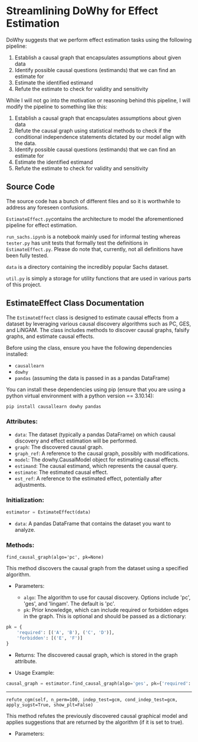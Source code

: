 # Streamlining DoWhy for Effect Estimation

DoWhy suggests that we perform effect estimation tasks using the following pipeline:

1. Establish a causal graph that encapsulates assumptions about given data
2. Identify possible causal questions (estimands) that we can find an estimate for
3. Estimate the identified estimand
4. Refute the estimate to check for validity and sensitivity

While I will not go into the motivation or reasoning behind this pipeline, I will modify the pipeline to something like this:

1. Establish a causal graph that encapsulates assumptions about given data
2. Refute the causal graph using statistical methods to check if the conditional independence statements dictated by our model align with the data.
3. Identify possible causal questions (estimands) that we can find an estimate for
4. Estimate the identified estimand
5. Refute the estimate to check for validity and sensitivity


## Source Code

The source code has a bunch of different files and so it is worthwhile to address any foreseen confusions. 

`EstimateEffect.py`contains the architecture to model the aforementioned pipeline for effect estimation.

`run_sachs.ipynb` is a notebook mainly used for informal testing whereas `tester.py` has unit tests that formally test the definitions in `EstimateEffect.py`. Please do note that, currently, not all definitions have been fully tested.

`data` is a directory containing the incredibly popular Sachs dataset.

`util.py` is simply a storage for utility functions that are used in various parts of this project.


## **EstimateEffect Class Documentation**

The `EstimateEffect` class is designed to estimate causal effects from a dataset by leveraging various causal discovery algorithms such as PC, GES, and LiNGAM. The class includes methods to discover causal graphs, falsify graphs, and estimate causal effects.

Before using the class, ensure you have the following dependencies installed:

- `causallearn`
- `dowhy`
- `pandas` (assuming the data is passed in as a pandas DataFrame)

You can install these dependencies using pip (ensure that you are using a python virtual environment with a python version == 3.10.14):

```bash
pip install causallearn dowhy pandas
```

### Attributes:
* `data`: The dataset (typically a pandas DataFrame) on which causal discovery and effect estimation will be performed.
* `graph`: The discovered causal graph.
* `graph_ref`: A reference to the causal graph, possibly with modifications.
* `model`: The dowhy.CausalModel object for estimating causal effects.
* `estimand`: The causal estimand, which represents the causal query.
* `estimate`: The estimated causal effect.
* `est_ref`: A reference to the estimated effect, potentially after adjustments.

### Initialization:

```python
estimator = EstimateEffect(data)
```

* `data`: A pandas DataFrame that contains the dataset you want to analyze.

### Methods:

`find_causal_graph(algo='pc', pk=None)`

This method discovers the causal graph from the dataset using a specified algorithm.

* Parameters:

    * `algo`: The algorithm to use for causal discovery. Options include 'pc', 'ges', and 'lingam'. The default is 'pc'.
    * `pk`: Prior knowledge, which can include required or forbidden edges in the graph. This is optional and should be passed as a dictionary:

```python
pk = {
    'required': [('A', 'B'), ('C', 'D')],
    'forbidden': [('E', 'F')]
}
```

* Returns: The discovered causal graph, which is stored in the graph attribute.

* Usage Example:

```python
causal_graph = estimator.find_causal_graph(algo='ges', pk={'required': [('X', 'Y')]})
```

---

`refute_cgm(self, n_perm=100, indep_test=gcm, cond_indep_test=gcm, apply_sugst=True, show_plt=False)`

This method refutes the previously discovered causal graphical model and applies suggestions that are returned by the algorithm (if it is set to true).

* Parameters:



